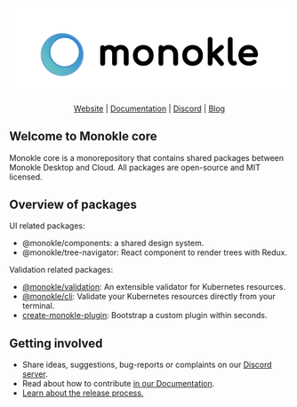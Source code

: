 <p align="center">
<picture>
  <source media="(prefers-color-scheme: dark)" srcset="assets/MonokleLogoDark.svg">
  <img alt="Monokle light logo" src="assets/MonokleLogoLight.svg">
</picture>
</p>

<p align="center">
  <a href="https://monokle.io">Website</a> |
  <a href="https://kubeshop.github.io/monokle/">Documentation</a> |
  <a href="https://discord.gg/g3pP744AvN">Discord</a> |
  <a href="https://kubeshop.io/blog">Blog</a>
</p>

## Welcome to Monokle core

Monokle core is a monorepository that contains shared packages between Monokle Desktop and Cloud. All packages are open-source and MIT licensed.

## Overview of packages

UI related packages:

- @monokle/components: a shared design system.
- @monokle/tree-navigator: React component to render trees with Redux.

Validation related packages:

- [@monokle/validation](./packages/validation/README.md): An extensible validator for Kubernetes resources.
- [@monokle/cli](./packages/cli/README.md): Validate your Kubernetes resources directly from your terminal.
- [create-monokle-plugin](./packages/create-monokle-plugin/README.md): Bootstrap a custom plugin within seconds.

## Getting involved

- Share ideas, suggestions, bug-reports or complaints on our [Discord server](https://discord.gg/g3pP744AvN).
- Read about how to contribute [in our Documentation](https://kubeshop.github.io/monokle/contributing).
- [Learn about the release process.](./CONTRIBUTING.md)
